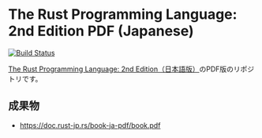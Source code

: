 The Rust Programming Language: 2nd Edition PDF (Japanese)
=================================

[![Build Status](https://travis-ci.org/rust-lang-ja/book-ja-pdf.svg?branch=master)](https://travis-ci.org/rust-lang-ja/book-ja-pdf)

[The Rust Programming Language: 2nd Edition（日本語版）](https://github.com/rust-lang-ja/book-ja)のPDF版のリポジトリです。

## 成果物

- https://doc.rust-jp.rs/book-ja-pdf/book.pdf
